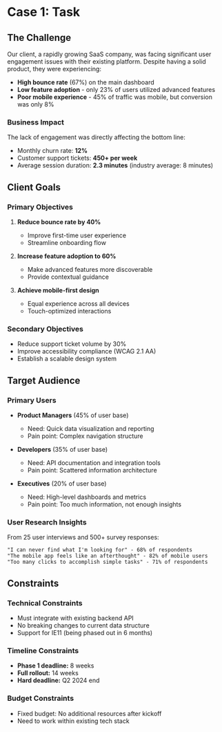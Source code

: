 # Case 1: Task

## The Challenge

Our client, a rapidly growing SaaS company, was facing significant user engagement issues with their existing platform. Despite having a solid product, they were experiencing:

- **High bounce rate** (67%) on the main dashboard
- **Low feature adoption** - only 23% of users utilized advanced features
- **Poor mobile experience** - 45% of traffic was mobile, but conversion was only 8%

### Business Impact

The lack of engagement was directly affecting the bottom line:

- Monthly churn rate: **12%**
- Customer support tickets: **450+ per week**
- Average session duration: **2.3 minutes** (industry average: 8 minutes)

## Client Goals

### Primary Objectives

1. **Reduce bounce rate by 40%**
   - Improve first-time user experience
   - Streamline onboarding flow

2. **Increase feature adoption to 60%**
   - Make advanced features more discoverable
   - Provide contextual guidance

3. **Achieve mobile-first design**
   - Equal experience across all devices
   - Touch-optimized interactions

### Secondary Objectives

- Reduce support ticket volume by 30%
- Improve accessibility compliance (WCAG 2.1 AA)
- Establish a scalable design system

## Target Audience

### Primary Users
- **Product Managers** (45% of user base)
  - Need: Quick data visualization and reporting
  - Pain point: Complex navigation structure

- **Developers** (35% of user base)
  - Need: API documentation and integration tools
  - Pain point: Scattered information architecture

- **Executives** (20% of user base)
  - Need: High-level dashboards and metrics
  - Pain point: Too much information, not enough insights

### User Research Insights

From 25 user interviews and 500+ survey responses:

```
"I can never find what I'm looking for" - 68% of respondents
"The mobile app feels like an afterthought" - 82% of mobile users
"Too many clicks to accomplish simple tasks" - 71% of respondents
```

## Constraints

### Technical Constraints
- Must integrate with existing backend API
- No breaking changes to current data structure
- Support for IE11 (being phased out in 6 months)

### Timeline Constraints
- **Phase 1 deadline:** 8 weeks
- **Full rollout:** 14 weeks
- **Hard deadline:** Q2 2024 end

### Budget Constraints
- Fixed budget: No additional resources after kickoff
- Need to work within existing tech stack
